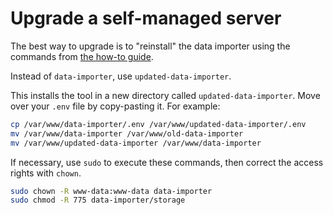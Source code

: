 # Upgrade a self-managed server

The best way to upgrade is to "reinstall" the data importer using the commands from [the how-to guide](../installation/self-managed.md).

Instead of `data-importer`, use `updated-data-importer`.

This installs the tool in a new directory called `updated-data-importer`. Move over your `.env` file by copy-pasting it. For example:

```bash
cp /var/www/data-importer/.env /var/www/updated-data-importer/.env
mv /var/www/data-importer /var/www/old-data-importer
mv /var/www/updated-data-importer /var/www/data-importer
```

If necessary, use `sudo` to execute these commands, then correct the access rights with `chown`.

```bash   
sudo chown -R www-data:www-data data-importer
sudo chmod -R 775 data-importer/storage
```
